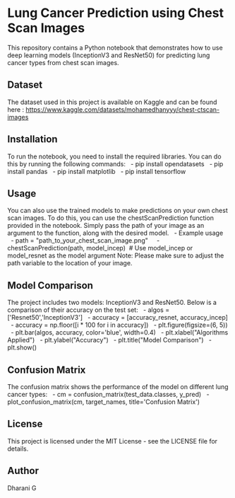 # Lung Cancer Prediction using Chest Scan Images
This repository contains a Python notebook that demonstrates how to use deep learning models (InceptionV3 and ResNet50) for predicting lung cancer types from chest scan images.

## Dataset

The dataset used in this project is available on Kaggle and can be found here : https://www.kaggle.com/datasets/mohamedhanyyy/chest-ctscan-images

## Installation
To run the notebook, you need to install the required libraries. You can do this by running the following commands:
  - pip install opendatasets
  - pip install pandas
  - pip install matplotlib
  - pip install tensorflow

## Usage
You can also use the trained models to make predictions on your own chest scan images. To do this, you can use the chestScanPrediction function provided in the notebook. Simply pass the path of your image as an argument to the function, along with the desired model.
  - Example usage
    - path = "path_to_your_chest_scan_image.png"
    - chestScanPrediction(path, model_incep)  # Use model_incep or model_resnet as the model argument
Note: Please make sure to adjust the path variable to the location of your image.

## Model Comparison
The project includes two models: InceptionV3 and ResNet50. Below is a comparison of their accuracy on the test set:
  - algos = ['Resnet50','InceptionV3']
  - accuracy = [accuracy_resnet, accuracy_incep]
  - accuracy = np.floor([i * 100 for i in accuracy])
  - plt.figure(figsize=(6, 5))
  - plt.bar(algos, accuracy, color='blue', width=0.4)
  - plt.xlabel("Algorithms Applied")
  - plt.ylabel("Accuracy")
  - plt.title("Model Comparison")
  - plt.show()

## Confusion Matrix
The confusion matrix shows the performance of the model on different lung cancer types:
  - cm = confusion_matrix(test_data.classes, y_pred)
  - plot_confusion_matrix(cm, target_names, title='Confusion Matrix')

## License
This project is licensed under the MIT License - see the LICENSE file for details.

## Author
Dharani G
